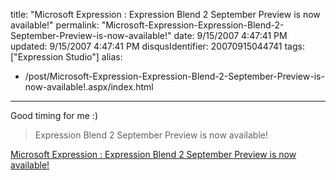 title: "Microsoft Expression : Expression Blend 2 September Preview is now available!"
permalink: "Microsoft-Expression-Expression-Blend-2-September-Preview-is-now-available!"
date: 9/15/2007 4:47:41 PM
updated: 9/15/2007 4:47:41 PM
disqusIdentifier: 20070915044741
tags: ["Expression Studio"]
alias:
 - /post/Microsoft-Expression-Expression-Blend-2-September-Preview-is-now-available!.aspx/index.html
---
Good timing for me :)

> Expression Blend 2 September Preview is now available!
<!-- more -->

[Microsoft Expression : Expression Blend 2 September Preview is now available!](http://blogs.msdn.com/expression/archive/2007/09/14/expression-blend-2-september-preview-is-now-available.aspx)
